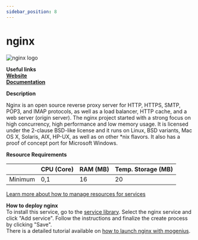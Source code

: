 ```yaml
---
sidebar_position: 8
---
```


# nginx

![nginx logo](https://api.mogenius.com/file/id/dbf498e1-9c7c-4bb1-9e7b-f092867031ee)

**Useful links**  
**[Website](https://www.nginx.com/)**  
**[Documentation](https://docs.nginx.com/)**  

**Description**

Nginx is an open source reverse proxy server for HTTP, HTTPS, SMTP, POP3, and IMAP protocols, as well as a load balancer, HTTP cache, and a web server (origin server). The nginx project started with a strong focus on high concurrency, high performance and low memory usage. It is licensed under the 2-clause BSD-like license and it runs on Linux, BSD variants, Mac OS X, Solaris, AIX, HP-UX, as well as on other *nix flavors. It also has a proof of concept port for Microsoft Windows.

**Resource Requirements**

||CPU (Core)|RAM (MB)  |Temp. Storage (MB)|
|--|--|--|--|
| Minimum | 0,1 |16| 20

[Learn more about how to manage resources for services](./../cloud-management/resource-management.md)

**How to deploy nginx**  
To install this service, go to the [service library](./../mogenius-platform/service-library.md). Select the nginx service and click "Add service". Follow the instructions and finalize the create process by clicking "Save".  
There is a detailed tutorial available on [how to launch nginx with mogenius](./../tutorials/how-to-deploy-nginx-in-the-cloud.md).
